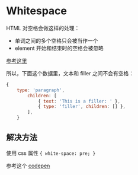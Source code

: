 # Whitespace

HTML 对空格会做这样的处理：

- 单词之间的多个空格只会被当作一个
- element 开始和结束时的空格会被忽略

[参考这里](https://developer.mozilla.org/en-US/docs/Web/API/Document_Object_Model/Whitespace)

所以，下面这个数据里，文本和 filler 之间不会有空格：

```js
{
    type: 'paragraph',
        children: [
            { text: 'This is a filler: ' },
            { type: 'filler', children: [] },
        ],
    }
```

## 解决方法

使用 css 属性 `{ white-space: pre; }`

参考这个 [codepen](https://codepen.io/yupototo/pen/bGvmRQJ)
